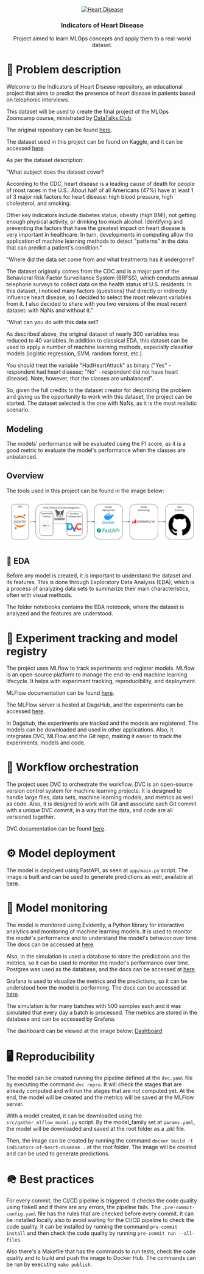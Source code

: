 <p align="center">
  <a href="" rel="noopener">
 <img width=300px height=150px src="https://www.tbecker.com.br/uploads/images/2017/04/adote-12-medidas-para-proteger-a-saude-do-coracao-1493058672.jpg" alt="Heart Disease"></a>
</p>

<h3 align="center">Indicators of Heart Disease</h3>

<p align="center"> Project aimed to learn MLOps concepts and apply them to a real-world dataset. <br> 
</p>

# 🧐 Problem description <a name = "about"></a>
Welcome to the Indicators of Heart Disease repository, an educational project
that aims to predict the presence of heart disease in patients based on telephonic interviews.

This dataset will be used to create the final project of the MLOps Zoomcamp course,
ministrated by [DataTalks.Club](https://datatalks.club/).

The original repository can be found
[here](https://github.com/DataTalksClub/mlops-zoomcamp/tree/main).

The dataset used in this project can be found on Kaggle, and it can be accessed
[here](https://www.kaggle.com/datasets/kamilpytlak/personal-key-indicators-of-heart-disease).

As per the dataset description:

"What subject does the dataset cover?

According to the CDC, heart disease is a leading cause of death for people of most races in the U.S.. About half of all Americans (47%) have at least 1 of 3 major risk factors for heart disease: high blood pressure, high cholesterol, and smoking. 

Other key indicators include diabetes status, obesity (high BMI), not getting enough physical activity, or drinking too much alcohol. Identifying and preventing the factors that have the greatest impact on heart disease is very important in healthcare. In turn, developments in computing allow the application of machine learning methods to detect "patterns" in the data that can predict a patient's condition."

"Where did the data set come from and what treatments has it undergone?

The dataset originally comes from the CDC and is a major part of the Behavioral Risk Factor Surveillance System (BRFSS), which conducts annual telephone surveys to collect data on the health status of U.S. residents. In this dataset, I noticed many factors (questions) that directly or indirectly influence heart disease, so I decided to select the most relevant variables from it. I also decided to share with you two versions of the most recent dataset: with NaNs and without it."

"What can you do with this data set?

As described above, the original dataset of nearly 300 variables was reduced to 40 variables. In addition to classical EDA, this dataset can be used to apply a number of machine learning methods, especially classifier models (logistic regression, SVM, random forest, etc.).

You should treat the variable "HadHeartAttack" as binary ("Yes" - respondent had heart disease; "No" - respondent did not have heart disease). Note, however, that the classes are unbalanced".

So, given the full credits to the dataset creator for describing the problem and giving us the opportunity to work with this dataset, the project can be started. The dataset selected is the one with NaNs, as it is the most realistic scenario.

## Modeling

The models' performance will be evaluated using the F1 score, as it is a good metric to evaluate the model's performance when the classes are unbalanced.

## Overview <a name = "overview"></a>

The tools used in this project can be found in the image below:

![Tools](docs/tools.jpg)

## 🔎 EDA <a name = "eda"></a>

Before any model is created, it is important to understand the dataset and its features. This is done through Exploratory Data Analysis (EDA), which is a process of analyzing data sets to summarize their main characteristics, often with visual methods.

The folder notebooks contains the EDA notebook, where the dataset is analyzed and the features are understood.

# 🧪 Experiment tracking and model registry <a name = "experiment"></a>

The project uses MLflow to track experiments and register models. MLflow is an open-source platform to manage the end-to-end machine learning lifecycle. It helps with experiment tracking, reproducibility, and deployment.

MLFlow documentation can be found [here](https://www.mlflow.org/docs/latest/index.html).

The MLFlow server is hosted at DagsHub, and the experiments can be accessed [here](https://dagshub.com/pedrochitarra/indicators-of-heart-disease).

In Dagshub, the experiments are tracked and the models are registered. The models can be downloaded and used in other applications. Also, it integrates DVC, MLFlow and the Git repo, making it easier to track the experiments, models and code.

# 🔄 Workflow orchestration <a name = "workflow"></a>

The project uses DVC to orchestrate the workflow. DVC is an open-source version control system for machine learning projects. It is designed to handle large files, data sets, machine learning models, and metrics as well as code. Also, it is designed to work with Git and associate each Git commit with a unique DVC commit, in a way that the data, and code are all versioned together.

DVC documentation can be found [here](https://dvc.org/doc).

# ⚙️ Model deployment <a name = "deployment"></a>

The model is deployed using FastAPI, as seen at `app/main.py` script. The image
is built and can be used to generate predictions as well, available at
[here](https://hub.docker.com/repository/docker/pedrochitarra/indicators-of-heart-disease).

# 🔬 Model monitoring <a name = "monitoring"></a>

The model is monitored using Evidently, a Python library for interactive analytics
and monitoring of machine learning models. It is used to monitor the model's
performance and to understand the model's behavior over time. The docs can be
accessed at [here](https://evidentlyai.com/).

Also, in the simulation is used a database to store the predictions and the
metrics, so it can be used to monitor the model's performance over time. Postgres
was used as the database, and the docs can be accessed at [here](https://www.postgresql.org/).

Grafana is used to visualize the metrics and the predictions, so it can be
understood how the model is performing. The docs can be accessed at
[here](https://grafana.com/docs/grafana/latest/).

The simulation is for many batches with 500 samples each and it was simulated
that every day a batch is processed. The metrics are stored in the database and
can be accessed by Grafana.

The dashboard can be viewed at the image below:
[Dashboard](docs/dashboard.jpg)

# 🖥️ Reproducibility <a name = "reproducibility"></a>

The model can be created running the pipeline defined at the `dvc.yaml` file by
executing the command `dvc repro`. It will check the stages that are already
computed and will run the stages that are not computed yet. At the end, the
model will be created and the metrics will be saved at the MLFlow server.

With a model created, it can be downloaded using the `src/gather_mlflow_model.py`
script. By the model_family set at `params.yaml`, the model will be downloaded and
saved at the root folder as a .pkl file.

Then, the image can be created by running the command
`docker build -t indicators-of-heart-disease .` at the root folder.
The image will be created and can be used to generate predictions.

# 🪖 Best practices <a name = "best_practices"></a>
For every commit, the CI/CD pipeline is triggered. It checks the code quality
using flake8 and if there are any errors, the pipeline fails. The `.pre-commit-config.yaml`
file has the rules that are checked before every commit. It can be installed
locally also to avoid waiting for the CI/CD pipeline to check the code quality.
It can be installed by running the command `pre-commit install` and then check
the code quality by running `pre-commit run --all-files`.

Also there's a Makefile that has the commands to run tests, check the code quality
and to build and push the image to Docker Hub. The commands can be run by executing
`make publish`.
